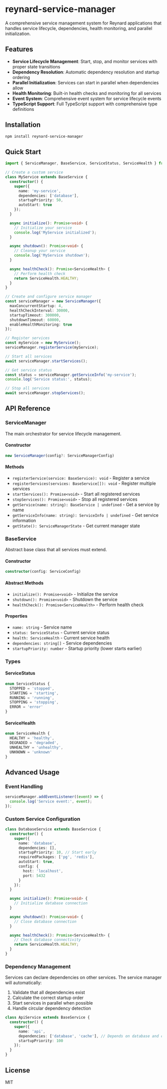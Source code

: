 # reynard-service-manager

A comprehensive service management system for Reynard applications that handles service lifecycle, dependencies, health monitoring, and parallel initialization.

## Features

- **Service Lifecycle Management**: Start, stop, and monitor services with proper state transitions
- **Dependency Resolution**: Automatic dependency resolution and startup ordering
- **Parallel Initialization**: Services can start in parallel when dependencies allow
- **Health Monitoring**: Built-in health checks and monitoring for all services
- **Event System**: Comprehensive event system for service lifecycle events
- **TypeScript Support**: Full TypeScript support with comprehensive type definitions

## Installation

```bash
npm install reynard-service-manager
```

## Quick Start

```typescript
import { ServiceManager, BaseService, ServiceStatus, ServiceHealth } from 'reynard-service-manager';

// Create a custom service
class MyService extends BaseService {
  constructor() {
    super({
      name: 'my-service',
      dependencies: ['database'],
      startupPriority: 50,
      autoStart: true
    });
  }

  async initialize(): Promise<void> {
    // Initialize your service
    console.log('MyService initialized');
  }

  async shutdown(): Promise<void> {
    // Cleanup your service
    console.log('MyService shutdown');
  }

  async healthCheck(): Promise<ServiceHealth> {
    // Perform health check
    return ServiceHealth.HEALTHY;
  }
}

// Create and configure service manager
const serviceManager = new ServiceManager({
  maxConcurrentStartup: 4,
  healthCheckInterval: 30000,
  startupTimeout: 300000,
  shutdownTimeout: 60000,
  enableHealthMonitoring: true
});

// Register services
const myService = new MyService();
serviceManager.registerService(myService);

// Start all services
await serviceManager.startServices();

// Get service status
const status = serviceManager.getServiceInfo('my-service');
console.log('Service status:', status);

// Stop all services
await serviceManager.stopServices();
```

## API Reference

### ServiceManager

The main orchestrator for service lifecycle management.

#### Constructor

```typescript
new ServiceManager(config?: ServiceManagerConfig)
```

#### Methods

- `registerService(service: BaseService): void` - Register a service
- `registerServices(services: BaseService[]): void` - Register multiple services
- `startServices(): Promise<void>` - Start all registered services
- `stopServices(): Promise<void>` - Stop all registered services
- `getService(name: string): BaseService | undefined` - Get a service by name
- `getServiceInfo(name: string): ServiceInfo | undefined` - Get service information
- `getState(): ServiceManagerState` - Get current manager state

### BaseService

Abstract base class that all services must extend.

#### Constructor

```typescript
constructor(config: ServiceConfig)
```

#### Abstract Methods

- `initialize(): Promise<void>` - Initialize the service
- `shutdown(): Promise<void>` - Shutdown the service
- `healthCheck(): Promise<ServiceHealth>` - Perform health check

#### Properties

- `name: string` - Service name
- `status: ServiceStatus` - Current service status
- `health: ServiceHealth` - Current service health
- `dependencies: string[]` - Service dependencies
- `startupPriority: number` - Startup priority (lower starts earlier)

### Types

#### ServiceStatus

```typescript
enum ServiceStatus {
  STOPPED = 'stopped',
  STARTING = 'starting',
  RUNNING = 'running',
  STOPPING = 'stopping',
  ERROR = 'error'
}
```

#### ServiceHealth

```typescript
enum ServiceHealth {
  HEALTHY = 'healthy',
  DEGRADED = 'degraded',
  UNHEALTHY = 'unhealthy',
  UNKNOWN = 'unknown'
}
```

## Advanced Usage

### Event Handling

```typescript
serviceManager.addEventListener((event) => {
  console.log('Service event:', event);
});
```

### Custom Service Configuration

```typescript
class DatabaseService extends BaseService {
  constructor() {
    super({
      name: 'database',
      dependencies: [],
      startupPriority: 10, // Start early
      requiredPackages: ['pg', 'redis'],
      autoStart: true,
      config: {
        host: 'localhost',
        port: 5432
      }
    });
  }

  async initialize(): Promise<void> {
    // Initialize database connection
  }

  async shutdown(): Promise<void> {
    // Close database connection
  }

  async healthCheck(): Promise<ServiceHealth> {
    // Check database connectivity
    return ServiceHealth.HEALTHY;
  }
}
```

### Dependency Management

Services can declare dependencies on other services. The service manager will automatically:

1. Validate that all dependencies exist
2. Calculate the correct startup order
3. Start services in parallel when possible
4. Handle circular dependency detection

```typescript
class ApiService extends BaseService {
  constructor() {
    super({
      name: 'api',
      dependencies: ['database', 'cache'], // Depends on database and cache
      startupPriority: 100
    });
  }
}
```

## License

MIT
